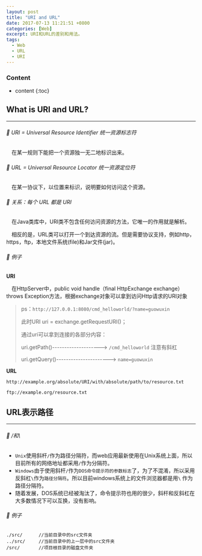 ```yaml
---
layout: post 
title: "URI and URL"
date: 2017-07-13 11:21:51 +0800
categories: [Web]
excerpt: URI和URL的差别和用法。
tags:
  - Web
  - URL
  - URI
---
```


### Content

* content
{:toc}

## What is URI and URL?
---

###### 🔅 URI = Universal Resource Identifier 统一资源标志符
&emsp;在某一规则下能把一个资源独一无二地标识出来。

###### 🔅 URL = Universal Resource Locator 统一资源定位符
&emsp;在某一协议下，以位置来标识，说明要如何访问这个资源。

###### 🔅 关系：每个 URL 都是 URI

&emsp;在Java类库中，URI类不包含任何访问资源的方法，它唯一的作用就是解析。

&emsp;相反的是，URL类可以打开一个到达资源的流。但是需要协议支持，例如http，https，ftp，本地文件系统(file)和Jar文件(jar)。

###### 🔅 例子

**URI**

&emsp;在HttpServer中，public void handle（final HttpExchange exchange）throws Exception方法，根据exchange对象可以拿到访问Http请求的URI对象

>ps：`http://127.0.0.1:8080/cmd_helloworld/?name=guowuxin`
>
>此时URI uri = exchange.getRequestURI()；
>
>通过uri可以拿到连接的各部分内容： 
>
>uri.getPath()--------------------> `/cmd_helloworld` 注意有斜杠
>
>uri.getQuery()----------------------> `name=guowuxin`

**URL**

`http://example.org/absolute/URI/with/absolute/path/to/resource.txt`

`ftp://example.org/resource.txt`

## URL表示路径
---

###### 🔅 /和\

* `Unix`使用斜杆`/`作为路径分隔符，而web应用最新使用在Unix系统上面，所以目前所有的网络地址都采用`/`作为分隔符。
* `Windows`由于使用斜杆`/`作为`DOS命令提示符的参数标志`了，为了不混淆，所以采用反斜杠`\`作为`路径分隔符`。所以目前windows系统上的文件浏览器都是用`\` 作为路径分隔符。
* 随着发展，DOS系统已经被淘汰了，命令提示符也用的很少，斜杆和反斜杠在大多数情况下可以互换，没有影响。

###### 🔅 例子

```
./src/		//当前目录中的src文件夹
../src/		//当前目录中的上一层中的src文件夹
/src/		//项目根目录的磁盘文件夹
```
